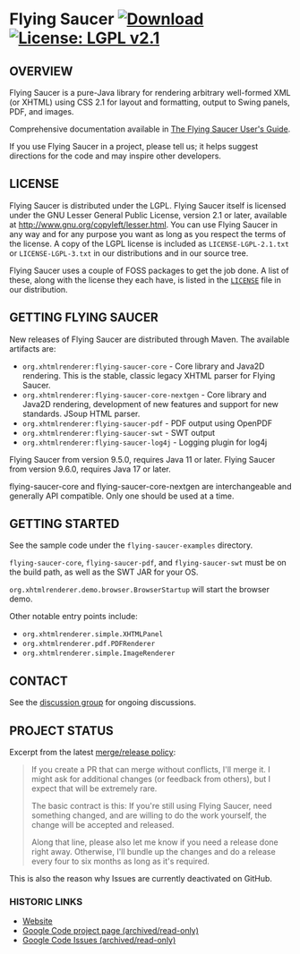 # Flying Saucer [![Download](https://api.bintray.com/packages/flyingsaucerproject/maven/org.xhtmlrenderer%3Aflying-saucer/images/download.svg)](https://bintray.com/flyingsaucerproject/maven/org.xhtmlrenderer%3Aflying-saucer/_latestVersion) [![License: LGPL v2.1](https://img.shields.io/badge/license-LGPL--2.1-blue.svg)](https://www.gnu.org/licenses/lgpl-2.1)


## OVERVIEW

Flying Saucer is a pure-Java library for rendering arbitrary well-formed XML 
(or XHTML) using CSS 2.1 for layout and formatting, output to Swing panels, 
PDF, and images.

Comprehensive documentation available in [The Flying Saucer User's Guide](https://flyingsaucerproject.github.io/flyingsaucer/r8/guide/users-guide-R8.html).

If you use Flying Saucer in a project, please tell us; it helps suggest
directions for the code and may inspire other developers.


## LICENSE

Flying Saucer is distributed under the LGPL.  Flying Saucer itself is licensed 
under the GNU Lesser General Public License, version 2.1 or later, available at
http://www.gnu.org/copyleft/lesser.html. You can use Flying Saucer in any
way and for any purpose you want as long as you respect the terms of the 
license. A copy of the LGPL license is included as `LICENSE-LGPL-2.1.txt` or `LICENSE-LGPL-3.txt`
in our distributions and in our source tree.

Flying Saucer uses a couple of FOSS packages to get the job done. A list
of these, along with the license they each have, is listed in the 
[`LICENSE`](https://github.com/flyingsaucerproject/flyingsaucer/blob/main/LICENSE) file in our distribution.   


## GETTING FLYING SAUCER

New releases of Flying Saucer are distributed through Maven. The available artifacts are:

* `org.xhtmlrenderer:flying-saucer-core` - Core library and Java2D rendering. This is the stable, classic legacy XHTML parser for Flying Saucer.
* `org.xhtmlrenderer:flying-saucer-core-nextgen` - Core library and Java2D rendering, development of new features and support for new standards. JSoup HTML parser.
* `org.xhtmlrenderer:flying-saucer-pdf` - PDF output using OpenPDF
* `org.xhtmlrenderer:flying-saucer-swt` - SWT output
* `org.xhtmlrenderer:flying-saucer-log4j` - Logging plugin for log4j

Flying Saucer from version 9.5.0, requires Java 11 or later.
Flying Saucer from version 9.6.0, requires Java 17 or later.

flying-saucer-core and flying-saucer-core-nextgen are interchangeable and generally API compatible. 
Only one should be used at a time.

## GETTING STARTED

See the sample code under the `flying-saucer-examples` directory.

`flying-saucer-core`, `flying-saucer-pdf`, and `flying-saucer-swt` must be on the
build path, as well as the SWT JAR for your OS.

`org.xhtmlrenderer.demo.browser.BrowserStartup` will start the browser demo.

Other notable entry points include:

* `org.xhtmlrenderer.simple.XHTMLPanel`
* `org.xhtmlrenderer.pdf.PDFRenderer`
* `org.xhtmlrenderer.simple.ImageRenderer`


## CONTACT

See the [discussion group](https://groups.google.com/g/flying-saucer-users) for
ongoing discussions.


## PROJECT STATUS

Excerpt from the latest [merge/release policy](https://groups.google.com/forum/#!topic/flying-saucer-users/ySI8HrLI70A):

> If you create a PR that can merge without conflicts, I'll merge it. I might ask for additional changes (or feedback from others), but I expect that will be extremely rare.
> 
> The basic contract is this: If you're still using Flying Saucer, need something changed, and are willing to do the work yourself, the change will be accepted and released. 
> 
> Along that line, please also let me know if you need a release done right away. Otherwise, I'll bundle up the changes and do a release every four to six months as long as it's required.
 
This is also the reason why Issues are currently deactivated on GitHub.

### HISTORIC LINKS

* [Website](https://code.google.com/archive/p/flying-saucer/)
* [Google Code project page (archived/read-only)](https://code.google.com/archive/p/flying-saucer/)
* [Google Code Issues (archived/read-only)](https://code.google.com/archive/p/flying-saucer/issues)
